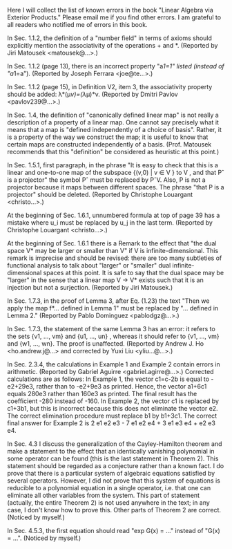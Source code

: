 Here I will collect the list of known errors in the book "Linear Algebra via Exterior Products." Please email me if you find other errors. I am grateful to all readers who notified me of errors in this book.

In Sec. 1.1.2, the definition of a "number field" in terms of axioms should explicitly mention the associativity of the operations + and *. (Reported by Jiri Matousek <matousek@...>.)

In Sec. 1.1.2 (page 13), there is an incorrect property "a*1=1" listed (instead of "a*1=a"). (Reported by Joseph Ferrara <joe@te...>.)

In Sec. 1.1.2 (page 15), in Definition V2, item 3, the associativity property should be added: λ*(μ*v)=(λ*μ)*v. (Reported by Dmitri Pavlov <pavlov239@...>.)

In Sec. 1.4, the definition of "canonically defined linear map" is not really a description of a property of a linear map. One cannot say precisely what it means that a map is "defined independently of a choice of basis". Rather, it is a property of the way we construct the map; it is useful to know that certain maps are constructed independently of a basis. (Prof. Matousek recommends that this "definition" be considered as heuristic at this point.)

In Sec. 1.5.1, first paragraph, in the phrase "It is easy to check that this is a linear and one-to-one map of the subspace {(v,0) | v ∈ V } to V , and that Pˆ is a projector" the symbol Pˆ must be replaced by PˆV. Also, P is not a projector because it maps between different spaces. The phrase "that P is a projector" should be deleted. (Reported by Christophe Louargant <christo...>.)

At the beginning of Sec. 1.6.1, unnumbered formula at top of page 39 has a mistake where u_i  must be replaced by u_j in the last term. (Reported by Christophe Louargant <christo...>.)

At the beginning of Sec. 1.6.1 there is a Remark to the effect that "the dual space V* may be larger or smaller than V" if V is infinite-dimensional. This remark is imprecise and should be revised: there are too many subtleties of functional analysis to talk about "larger" or "smaller" dual infinite-dimensional spaces at this point. It is safe to say that the dual space may be "larger" in the sense that a linear map V -> V* exists such that it is an injection but not a surjection. (Reported by Jiri Matousek.)

In Sec. 1.7.3, in the proof of Lemma 3, after Eq. (1.23) the text "Then we apply the map f*... defined in Lemma 1" must be replaced by "... defined in Lemma 2." (Reported by Pablo Dominguez <pablodgz@...>.)

In Sec. 1.7.3, the statement of the same Lemma 3 has an error: it refers to the sets {v1, ..., vm} and {u1, ..., un} , whereas it should refer to {v1, ..., vm}  and {w1, ..., wn}.  The proof is unaffected. (Reported by Andrew J. Ho <ho.andrew.j@...> and corrected by Yuxi Liu <yliu...@...>.)

In Sec. 2.3.4, the calculations in Example 1 and Example 2 contain errors in arithmetic. (Reported by Gabriel Aguirre <gabriel.agirre@...>.) Corrected calculations are as follows: In Example 1, the vector c1=c-2b is equal to -e2+29e3, rather than to -e2+9e3 as printed. Hence, the vector a1+6c1 equals 280e3 rather than 160e3 as printed. The final result has the coefficient -280 instead of -160. In Example 2, the vector c1 is replaced by c1+3b1, but this is incorrect because this does not eliminate the vector e2. The correct elimination procedure must replace b1 by b1+3c1. The correct final answer for Example 2 is 2 e1 e2 e3 - 7 e1 e2 e4 + 3 e1 e3 e4 + e2 e3 e4.

In Sec. 4.3 I discuss the generalization of the Cayley-Hamilton theorem and make a statement to the effect that an identically vanishing polynomial in some operator can be found (this is the last statement in Theorem 2). This statement should be regarded as a conjecture rather than a known fact. I do prove that there is a particular system of algebraic equations satisfied by several operators. However, I did not prove that this system of equations is reducible to a polynomial equation in a single operator, i.e. that one can eliminate all other variables from the system. This part of statement (actually, the entire Theorem 2) is not used anywhere in the text; in any case, I don't know how to prove this. Other parts of Theorem 2 are correct. (Noticed by myself.)

In Sec. 4.5.3, the first equation should read "exp G(x) = ..." instead of "G(x) = ...". (Noticed by myself.)

